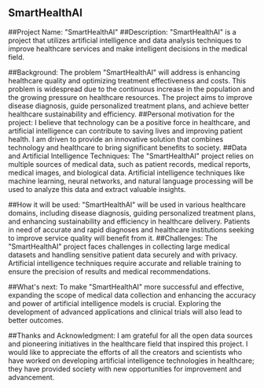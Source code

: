 ## SmartHealthAI
##Project Name: "SmartHealthAI"
##Description: "SmartHealthAI" is a project that utilizes artificial intelligence and data analysis techniques to improve healthcare services and make intelligent decisions in the medical field.

##Background:
The problem "SmartHealthAI" will address is enhancing healthcare quality and optimizing treatment effectiveness and costs. This problem is widespread due to the continuous increase in the population and the growing pressure on healthcare resources. The project aims to improve disease diagnosis, guide personalized treatment plans, and achieve better healthcare sustainability and efficiency.
##Personal motivation for the project:
I believe that technology can be a positive force in healthcare, and artificial intelligence can contribute to saving lives and improving patient health. I am driven to provide an innovative solution that combines technology and healthcare to bring significant benefits to society.
##Data and Artificial Intelligence Techniques:
The "SmartHealthAI" project relies on multiple sources of medical data, such as patient records, medical reports, medical images, and biological data. Artificial intelligence techniques like machine learning, neural networks, and natural language processing will be used to analyze this data and extract valuable insights.

##How it will be used:
"SmartHealthAI" will be used in various healthcare domains, including disease diagnosis, guiding personalized treatment plans, and enhancing sustainability and efficiency in healthcare delivery. Patients in need of accurate and rapid diagnoses and healthcare institutions seeking to improve service quality will benefit from it.
##Challenges:
The "SmartHealthAI" project faces challenges in collecting large medical datasets and handling sensitive patient data securely and with privacy. Artificial intelligence techniques require accurate and reliable training to ensure the precision of results and medical recommendations.

##What's next:
To make "SmartHealthAI" more successful and effective, expanding the scope of medical data collection and enhancing the accuracy and power of artificial intelligence models is crucial. Exploring the development of advanced applications and clinical trials will also lead to better outcomes.

##Thanks and Acknowledgment:
I am grateful for all the open data sources and pioneering initiatives in the healthcare field that inspired this project. I would like to appreciate the efforts of all the creators and scientists who have worked on developing artificial intelligence technologies in healthcare; they have provided society with new opportunities for improvement and advancement.
